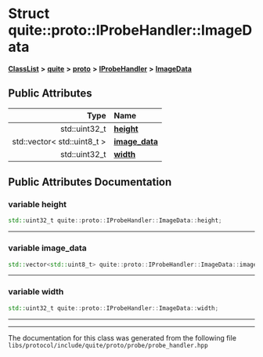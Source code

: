 

# Struct quite::proto::IProbeHandler::ImageData



[**ClassList**](annotated.md) **>** [**quite**](namespacequite.md) **>** [**proto**](namespacequite_1_1proto.md) **>** [**IProbeHandler**](classquite_1_1proto_1_1IProbeHandler.md) **>** [**ImageData**](structquite_1_1proto_1_1IProbeHandler_1_1ImageData.md)


























## Public Attributes

| Type | Name |
| ---: | :--- |
|  std::uint32\_t | [**height**](#variable-height)  <br> |
|  std::vector&lt; std::uint8\_t &gt; | [**image\_data**](#variable-image_data)  <br> |
|  std::uint32\_t | [**width**](#variable-width)  <br> |












































## Public Attributes Documentation




### variable height 

```C++
std::uint32_t quite::proto::IProbeHandler::ImageData::height;
```




<hr>



### variable image\_data 

```C++
std::vector<std::uint8_t> quite::proto::IProbeHandler::ImageData::image_data;
```




<hr>



### variable width 

```C++
std::uint32_t quite::proto::IProbeHandler::ImageData::width;
```




<hr>

------------------------------
The documentation for this class was generated from the following file `libs/protocol/include/quite/proto/probe/probe_handler.hpp`

